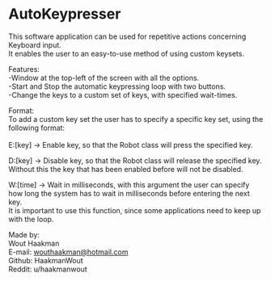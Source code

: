 # AutoKeypresser

This software application can be used for repetitive actions concerning Keyboard input.<br />
It enables the user to an easy-to-use method of using custom keysets.<br />

Features:<br />
-Window at the top-left of the screen with all the options.<br />
-Start and Stop the automatic keypressing loop with two buttons.<br />
-Change the keys to a custom set of keys, with specified wait-times.<br />

Format:<br />
To add a custom key set the user has to specify a specific key set, using the following format:<br /><br />
E:[key] ->  Enable key, so that the Robot class will press the specified key.<br />

D:[key] ->  Disable key, so that the Robot class will release the specified key.<br />
            Without this the key that has been enabled before will not be disabled.<br />
            
W:[time] -> Wait in milliseconds, with this argument the user can specify how long the system has to wait in milliseconds before entering the next key.<br />
            It is important to use this function, since some applications need to keep up with the loop.<br />

Made by:<br />
Wout Haakman<br />
E-mail:   wouthaakman@hotmail.com<br />
Github:   HaakmanWout<br />
Reddit:   u/haakmanwout<br />
